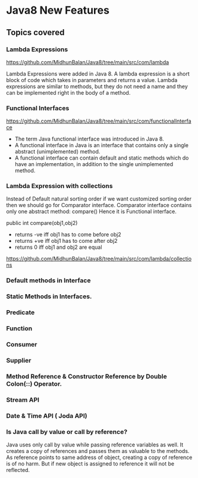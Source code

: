 # Java8 New Features

## Topics covered

### Lambda Expressions

https://github.com/MidhunBalan/Java8/tree/main/src/com/lambda

Lambda Expressions were added in Java 8. A lambda expression is a short block of code which takes in parameters and returns a value. Lambda expressions are similar to methods, but they do not need a name and they can be implemented right in the body of a method.

### Functional Interfaces

https://github.com/MidhunBalan/Java8/tree/main/src/com/functionalInterface

* The term Java functional interface was introduced in Java 8. 
* A functional interface in Java is an interface that contains only a single abstract (unimplemented) method. 
* A functional interface can contain default and static methods which do have an implementation, in addition to the single unimplemented method.

### Lambda Expression with collections

Instead of Default natural sorting order if we want customized sorting order then we should go for Comparator interface.
Comparator interface contains only one abstract method: compare() Hence it is Functional interface.

public int compare(obj1,obj2)
- returns -ve iff obj1 has to come before obj2 
- returns +ve iff obj1 has to come after obj2 
- returns 0 iff obj1 and obj2 are equal

https://github.com/MidhunBalan/Java8/tree/main/src/com/lambda/collections

### Default methods in Interface

### Static Methods in Interfaces.

### Predicate

### Function

### Consumer

### Supplier

### Method Reference & Constructor Reference by Double Colon(::) Operator.

### Stream API

### Date & Time API ( Joda API)

### Is Java call by value or call by reference?

Java uses only call by value while passing reference variables as well. It creates a copy of references and passes them as valuable to the methods. As reference points to same address of object, creating a copy of reference is of no harm. But if new object is assigned to reference it will not be reflected.


